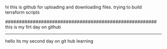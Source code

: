 hi this is github for uploading and downloading files.
trying to build terraform scripts

#######################################################
this is my firt day on github
*******************************
hello its my second day on git hub learning
